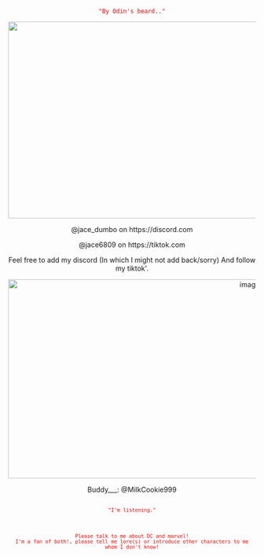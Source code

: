 <p align="center">
<code style="color : red">"By Odin's beard.."</code>
<p align="center">
<img width="1199" height="400" alt="image" src="https://github.com/user-attachments/assets/23779586-875a-4fc6-bc55-bd350689e549" />

<p align="center">
  @jace_dumbo on https://discord.com 
<p align="center">
@jace6809 on https://tiktok.com
<p align="center">
Feel free to add my discord (In which I might not add back/sorry) And follow my tiktok'.
<p align="center">
 <img width="967" height="405" alt="image" src="https://github.com/user-attachments/assets/9c917859-a509-42f6-8969-3510cb164cf6" />

<p align="center">
Buddy___: @MilkCookie999 <code style="color : red">
<p align="center">
<code style="color : red">"I'm listening."</code>

<p align="center">
<code style="color : red">Please talk to me about DC and marvel!</code>
<code style="color : red">I'm a fan of both!, please tell me lore(s) or introduce other characters to me whom I don't know!</code>
